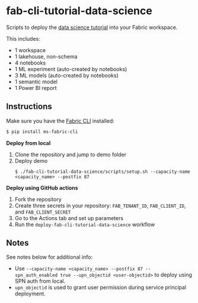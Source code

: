 # fab-cli-tutorial-data-science

Scripts to deploy the [data science tutorial](https://learn.microsoft.com/en-us/fabric/data-science/tutorial-data-science-introduction) into your Fabric workspace.

This includes:
- 1 workspace
- 1 lakehouse, non-schema
- 4 notebooks
- 1 ML experiment (auto-created by notebooks)
- 3 ML models (auto-created by notebooks) 
- 1 semantic model
- 1 Power BI report

## Instructions

Make sure you have the [Fabric CLI](https://aka.ms/FabricCLI) installed:

```bash
$ pip install ms-fabric-cli
```

**Deploy from local**

1. Clone the repository and jump to demo folder
2. Deploy demo
    ```console
    $ ./fab-cli-tutorial-data-science/scripts/setup.sh --capacity-name <capacity_name> --postfix 87
    ```

**Deploy using GitHub actions**

1. Fork the repository
2. Create three secrets in your repository: `FAB_TENANT_ID`, `FAB_CLIENT_ID`, and `FAB_CLIENT_SECRET`
3. Go to the Actions tab and set up parameters
4. Run the `deploy-fab-cli-tutorial-data-science` workflow
    
## Notes
See notes below for additional info:

- Use `--capacity-name <capacity_name> --postfix 87 --spn_auth_enabled true --upn_objectid <user-objectid>` to deploy using SPN auth from local.
- `upn_objectid` is used to grant user permission during service principal deployment.